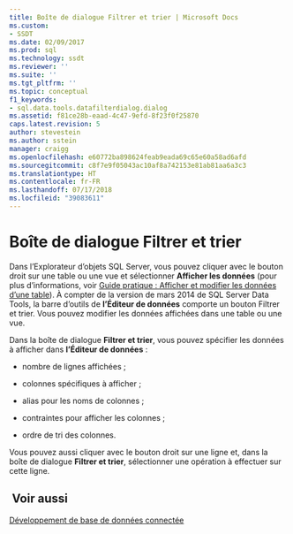 ```yaml
---
title: Boîte de dialogue Filtrer et trier | Microsoft Docs
ms.custom:
- SSDT
ms.date: 02/09/2017
ms.prod: sql
ms.technology: ssdt
ms.reviewer: ''
ms.suite: ''
ms.tgt_pltfrm: ''
ms.topic: conceptual
f1_keywords:
- sql.data.tools.datafilterdialog.dialog
ms.assetid: f81ce28b-eaad-4c47-9efd-8f23f0f25870
caps.latest.revision: 5
author: stevestein
ms.author: sstein
manager: craigg
ms.openlocfilehash: e60772ba898624feab9eada69c65e60a58ad6afd
ms.sourcegitcommit: c8f7e9f05043ac10af8a742153e81ab81aa6a3c3
ms.translationtype: HT
ms.contentlocale: fr-FR
ms.lasthandoff: 07/17/2018
ms.locfileid: "39083611"
---
```

# <a name="filter-and-sort-dialog-box"></a>Boîte de dialogue Filtrer et trier
Dans l’Explorateur d’objets SQL Server, vous pouvez cliquer avec le bouton droit sur une table ou une vue et sélectionner **Afficher les données** (pour plus d’informations, voir [Guide pratique : Afficher et modifier les données d’une table](../ssdt/how-to-view-and-edit-data-in-a-table.md)). À compter de la version de mars 2014 de SQL Server Data Tools, la barre d’outils de **l’Éditeur de données** comporte un bouton Filtrer et trier. Vous pouvez modifier les données affichées dans une table ou une vue.  
  
Dans la boîte de dialogue **Filtrer et trier**, vous pouvez spécifier les données à afficher dans **l’Éditeur de données** :  
  
-   nombre de lignes affichées ;  
  
-   colonnes spécifiques à afficher ;  
  
-   alias pour les noms de colonnes ;  
  
-   contraintes pour afficher les colonnes ;  
  
-   ordre de tri des colonnes.  
  
Vous pouvez aussi cliquer avec le bouton droit sur une ligne et, dans la boîte de dialogue **Filtrer et trier**, sélectionner une opération à effectuer sur cette ligne.  
  
## <a name="see-also"></a> Voir aussi  
[Développement de base de données connectée](../ssdt/connected-database-development.md)  
  
